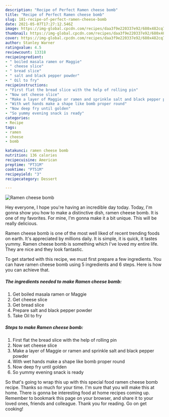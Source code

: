 ```yaml
---
description: "Recipe of Perfect Ramen cheese bomb"
title: "Recipe of Perfect Ramen cheese bomb"
slug: 181-recipe-of-perfect-ramen-cheese-bomb
date: 2021-05-07T17:27:12.546Z
image: https://img-global.cpcdn.com/recipes/daa3f9e220337e92/680x482cq70/ramen-cheese-bomb-recipe-main-photo.jpg
thumbnail: https://img-global.cpcdn.com/recipes/daa3f9e220337e92/680x482cq70/ramen-cheese-bomb-recipe-main-photo.jpg
cover: https://img-global.cpcdn.com/recipes/daa3f9e220337e92/680x482cq70/ramen-cheese-bomb-recipe-main-photo.jpg
author: Stanley Warner
ratingvalue: 4.5
reviewcount: 13318
recipeingredient:
- " boiled masala ramen or Maggie"
- " cheese slice"
- " bread slice"
- " salt and black pepper powder"
- " Oil to fry"
recipeinstructions:
- "First flat the bread slice with the help of rolling pin"
- "Now set cheese slice"
- "Make a layer of Maggie or ramen and sprinkle salt and black pepper powder"
- "With wet hands make a shape like bomb proper round"
- "Now deep fry until golden"
- "So yummy evening snack is ready"
categories:
- Recipe
tags:
- ramen
- cheese
- bomb

katakunci: ramen cheese bomb 
nutrition: 136 calories
recipecuisine: American
preptime: "PT31M"
cooktime: "PT51M"
recipeyield: "3"
recipecategory: Dessert

---
```



![Ramen cheese bomb](https://img-global.cpcdn.com/recipes/daa3f9e220337e92/680x482cq70/ramen-cheese-bomb-recipe-main-photo.jpg)

Hey everyone, I hope you're having an incredible day today. Today, I'm gonna show you how to make a distinctive dish, ramen cheese bomb. It is one of my favorites. For mine, I'm gonna make it a bit unique. This will be really delicious.



Ramen cheese bomb is one of the most well liked of recent trending foods on earth. It's appreciated by millions daily. It is simple, it is quick, it tastes yummy. Ramen cheese bomb is something which I've loved my entire life. They are nice and they look fantastic.


To get started with this recipe, we must first prepare a few ingredients. You can have ramen cheese bomb using 5 ingredients and 6 steps. Here is how you can achieve that.

<!--inarticleads1-->

##### The ingredients needed to make Ramen cheese bomb:

1. Get  boiled masala ramen or Maggie
1. Get  cheese slice
1. Get  bread slice
1. Prepare  salt and black pepper powder
1. Take  Oil to fry




<!--inarticleads2-->

##### Steps to make Ramen cheese bomb:

1. First flat the bread slice with the help of rolling pin
1. Now set cheese slice
1. Make a layer of Maggie or ramen and sprinkle salt and black pepper powder
1. With wet hands make a shape like bomb proper round
1. Now deep fry until golden
1. So yummy evening snack is ready




So that's going to wrap this up with this special food ramen cheese bomb recipe. Thanks so much for your time. I'm sure that you will make this at home. There is gonna be interesting food at home recipes coming up. Remember to bookmark this page on your browser, and share it to your loved ones, friends and colleague. Thank you for reading. Go on get cooking!

